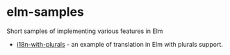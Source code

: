 # elm-samples
Short samples of implementing various features in Elm

- [i18n-with-plurals](https://github.com/dmitryrogozhny/elm-samples/tree/master/i18n-with-plurals) - an example of translation in Elm with plurals support.
